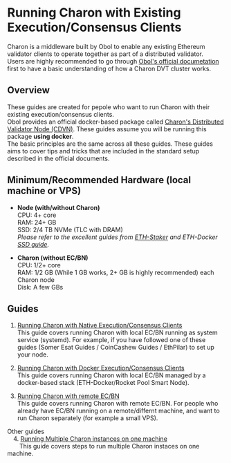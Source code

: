 # Running Charon with Existing Execution/Consensus Clients

Charon is a middleware built by Obol to enable any existing Ethereum validator clients to operate together as part of a distributed validator.  
Users are highly recommended to go through [Obol's official documetation](https://docs.obol.org/run/start/quickstart_overview) first to have a basic understanding of how a Charon DVT cluster works.

## Overview
These guides are created for pepole who want to run Charon with their existing execution/consensus clients.  
Obol provides an official docker-based package called [Charon's Distributed Validator Node (CDVN)](https://github.com/ObolNetwork/charon-distributed-validator-node). These guides assume you will be running this package **using docker**.  
The basic principles are the same across all these guides. These guides aims to cover tips and tricks that are included in the standard setup described in the official documents.

## Minimum/Recommended Hardware (local machine or VPS)
- **Node (with/without Charon)**  
 CPU: 4+ core  
 RAM: 24+ GB  
 SSD: 2/4 TB NVMe (TLC with DRAM)  
  *Please refer to the excellent guides from [ETH-Staker](https://ethstaker.cc/staking-hardware) and ETH-Docker [SSD guide](https://gist.github.com/yorickdowne/f3a3e79a573bf35767cd002cc977b038).*
  
- **Charon (without EC/BN)**  
 CPU: 1/2+ core  
 RAM: 1/2 GB (While 1 GB works, 2+ GB is highly recommended) each Charon node  
 Disk: A few GBs  

## Guides
1. [Running Charon with Native Execution/Consensus Clients](https://github.com/atomicwhale/obol-guides/blob/main/charon_local-native.md)  
This guide covers running Charon with local EC/BN running as system service (systemd). For example, if you have followed one of these guides (Somer Esat Guides / CoinCashew Guides / EthPilar) to set up your node.  
  
2. [Running Charon with Docker Execution/Consensus Clients](https://github.com/atomicwhale/obol-guides/blob/main/charon_local-docker.md)  
This guide covers running Charon with local EC/BN managed by a docker-based stack (ETH-Docker/Rocket Pool Smart Node).

3. [Running Charon with remote EC/BN](https://github.com/atomicwhale/obol-guides/blob/main/charon_remote.md)  
This guide covers running Charon with remote EC/BN. For people who already have EC/BN running on a remote/differnt machine, and want to run Charon separately (for example a small VPS).  

Other guides  
 4. [Running Multiple Charon instances on one machine](https://github.com/atomicwhale/obol-guides/blob/main/charon_multiple.md)  
  This guide covers steps to run multiple Charon instaces on one machine.  

